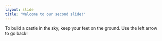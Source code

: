 ```yaml
---
layout: slide
title: "Welcome to our second slide!"
---
```

To build a castle in the sky, keep your feet on the ground.
Use the left arrow to go back!
